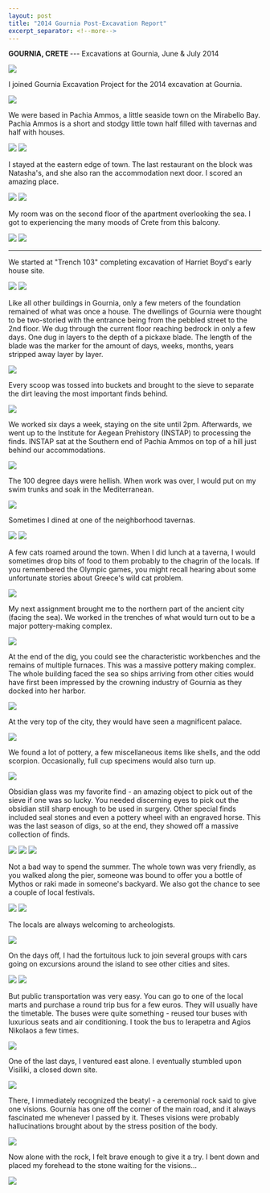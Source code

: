 ```yaml
---
layout: post
title: "2014 Gournia Post-Excavation Report"
excerpt_separator: <!--more-->
---
```

<b>GOURNIA, CRETE </b> --- Excavations at Gournia, June & July 2014

<img src= "/assets/images/IMG_1015.JPG"/>

I joined Gournia Excavation Project for the 2014 excavation at Gournia. <!--more-->

<img src= "/assets/images/GreecePA 022.JPG"/>

We were based in Pachia Ammos, a little seaside town on the Mirabello Bay. Pachia Ammos is a short and stodgy little town half filled with tavernas and half with houses.

<img src= "/assets/images/GreecePA 087.JPG"/>

<img src= "/assets/images/GreecePA 129.JPG"/>

I stayed at the eastern edge of town. The last restaurant on the block was Natasha's, and she also ran the accommodation next door. I scored an amazing place.

<img src= "/assets/images/GreecePA 101.JPG"/>

<img src= "/assets/images/GreecePA 030.JPG"/>

My room was on the second floor of the apartment overlooking the sea. I got to experiencing the many moods of Crete from this balcony.

<img src= "/assets/images/GreecePA 031.JPG"/>

<img src= "/assets/images/GreecePA 039.JPG"/>

<hr>

We started at "Trench 103" completing excavation of Harriet Boyd's early house site.

<img src= "/assets/images/GreecePA 061.JPG"/>

<img src= "/assets/images/GreecePA 064.JPG"/>

Like all other buildings in Gournia, only a few meters of the foundation remained of what was once a house. The dwellings of Gournia were thought to be two-storied with the entrance being from the pebbled street to the 2nd floor. We dug through the current floor reaching bedrock in only a few days. One dug in layers to the depth of a pickaxe blade. The length of the blade was the marker for the amount of days, weeks, months, years stripped away layer by layer.

<img src= "/assets/images/IMG_1155.JPG"/>

Every scoop was tossed into buckets and brought to the sieve to separate the dirt leaving the most important finds behind.

<img src= "/assets/images/IMG_1152.JPG"/>

We worked six days a week, staying on the site until 2pm. Afterwards, we went up to the Institute for Aegean Prehistory (INSTAP) to processing the finds. INSTAP sat at the Southern end of Pachia Ammos on top of a hill just behind our accommodations.

<img src= "/assets/images/GreecePA 112.JPG"/>

The 100 degree days were hellish. When work was over, I would put on my swim trunks and soak in the Mediterranean.

<img src= "/assets/images/GreecePA 058.JPG"/>

Sometimes I dined at one of the neighborhood tavernas.

<img src= "/assets/images/GreecePA 074.JPG"/>

<img src= "/assets/images/GreecePA 077.JPG"/>

A few cats roamed around the town. When I did lunch at a taverna, I would sometimes drop bits of food to them probably to the chagrin of the locals. If you remembered the Olympic games, you might recall hearing about some unfortunate stories about Greece's wild cat problem.

<img src= "/assets/images/GreecePA 117.JPG"/>

My next assignment brought me to the northern part of the ancient city (facing the sea). We worked in the trenches of what would turn out to be a major pottery-making complex.

<img src= "/assets/images/IMG_1157.JPG"/>

At the end of the dig, you could see the characteristic workbenches and the remains of multiple furnaces. This was a massive pottery making complex. The whole building faced the sea so ships arriving from other cities would have first been impressed by the crowning industry of Gournia as they docked into her harbor.

<img src= "/assets/images/IMG_1169.JPG"/>

At the very top of the city, they would have seen a magnificent palace.

<img src= "/assets/images/027.JPG"/>

We found a lot of pottery, a few miscellaneous items like shells, and the odd scorpion. Occasionally, full cup specimens would also turn up.

<img src= "/assets/images/GreecePA 082.JPG"/>

Obsidian glass was my favorite find - an amazing object to pick out of the sieve if one was so lucky. You needed discerning eyes to pick out the obsidian still sharp enough to be used in surgery. Other special finds included seal stones and even a pottery wheel with an engraved horse. This was the last season of digs, so at the end, they showed off a massive collection of finds.

<img src= "/assets/images/035.JPG"/>

<img src= "/assets/images/IMG_1213.JPG"/>

<img src= "/assets/images/IMG_1214.JPG"/>

Not a bad way to spend the summer. The whole town was very friendly, as you walked along the pier, someone was bound to offer you a bottle of Mythos or raki made in someone's backyard. We also got the chance to see a couple of local festivals.

<img src= "/assets/images/GreeceAN 225.JPG"/>

<img src= "/assets/images/GreeceAN 227.JPG"/>

The locals are always welcoming to archeologists.

<img src= "/assets/images/014.JPG"/>

On the days off, I had the fortuitous luck to join several groups with cars going on excursions around the island to see other cities and sites.

<img src= "/assets/images/IMG_1418.JPG"/>

<img src= "/assets/images/IMG_1459.JPG"/>

But public transportation was very easy. You can go to one of the local marts and purchase a round trip bus for a few euros. They will usually have the timetable. The buses were quite something - reused tour buses with luxurious seats and air conditioning. I took the bus to Ierapetra and Agios Nikolaos a few times.

<img src= "/assets/images/GreeceAN 051.JPG"/>

One of the last days, I ventured east alone. I eventually stumbled upon Visiliki, a closed down site.

<img src= "/assets/images/109.JPG"/>

There, I immediately recognized the beatyl - a ceremonial rock said to give one visions. Gournia has one off the corner of the main road, and it always fascinated me whenever I passed by it. Theses visions were probably hallucinations brought about by the stress position of the body.

<img src= "/assets/images/143.JPG"/>

Now alone with the rock, I felt brave enough to give it a try. I bent down and placed my forehead to the stone waiting for the visions...

<img src= "/assets/images/IMG_1132.JPG"/>
